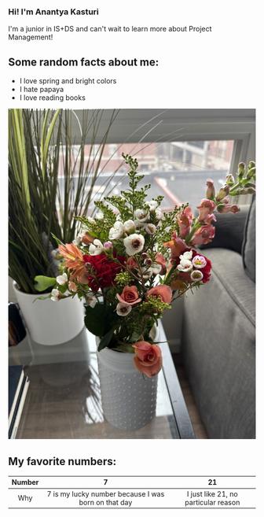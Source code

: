 ### Hi! I'm Anantya Kasturi  
I'm a junior in IS+DS and can't wait to learn more about Project Management!  

## Some random facts about me:  
- I love spring and bright colors  
- I hate papaya  
- I love reading books  

![Flowers I recently bought!](IMG_8064.jpeg)  

## My favorite numbers:

| Number | 7    | 21    |  
| :-----: | :---: | :---: |  
| Why | 7 is my lucky number because I was born on that day   | I just like 21, no particular reason   |  

